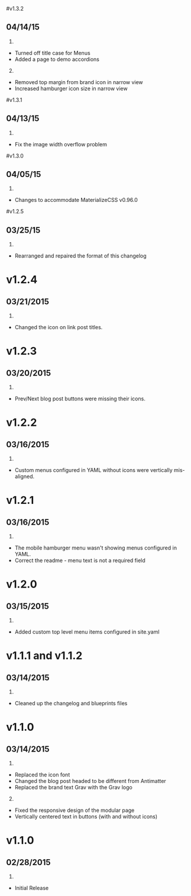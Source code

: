 #v1.3.2
## 04/14/15
1. [](#improvement)
  * Turned off title case for Menus
  * Added a page to demo accordions

2. [](#bugfix)
  * Removed top margin from brand icon in narrow view
  * Increased hamburger icon size in narrow view

#v1.3.1
## 04/13/15
1. [](#bugfix)
  * Fix the image width overflow problem

#v1.3.0
## 04/05/15
1. [](#improved)
  * Changes to accommodate MaterializeCSS v0.96.0

#v1.2.5
## 03/25/15
1. [](#bugfix)
  * Rearranged and repaired the format of this changelog


# v1.2.4
## 03/21/2015

1. [](#improved)
  * Changed the icon on link post titles.


# v1.2.3
## 03/20/2015

1. [](#bugfix)
  * Prev/Next blog post buttons were missing their icons.


# v1.2.2
## 03/16/2015

1. [](#bugfix)
  * Custom menus configured in YAML without icons were vertically mis-aligned.


# v1.2.1
## 03/16/2015

1. [](#bugfix)
  * The mobile hamburger menu wasn't showing menus configured in YAML.
  * Correct the readme - menu text is not a required field


# v1.2.0
## 03/15/2015

1. [](#new)
  * Added custom top level menu items configured in site.yaml


# v1.1.1 and v1.1.2
## 03/14/2015

1. [](#improved)
  * Cleaned up the changelog and blueprints files


# v1.1.0
## 03/14/2015

1. [](#improved)
  * Replaced the icon font
  * Changed the blog post headed to be different from Antimatter
  * Replaced the brand text Grav with the Grav logo
2. [](#bugfix)
  * Fixed the responsive design of the modular page
  * Vertically centered text in buttons (with and without icons)


# v1.1.0
## 02/28/2015

1. [](#new)
  * Initial Release
